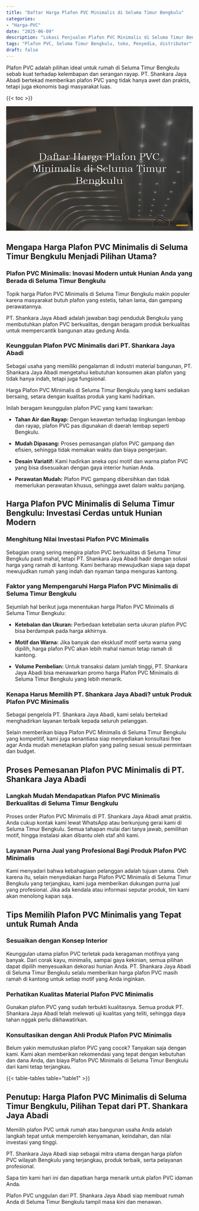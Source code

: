 ```yaml
---
title: "Daftar Harga Plafon PVC Minimalis di Seluma Timur Bengkulu"
categories: 
- "Harga-PVC"
date: "2025-06-09"
description: "Lokasi Penjualan Plafon PVC Minimalis di Seluma Timur Bengkulu bagi rumah, perkantoran, serta gerai. Panel terbaik, variasi motif, variasi warna menarik, dengan jasa instalasi oleh teknisi profesional serta jaminan resmi!|Layanan penjualan Plafon PVC Minimalis di Seluma Timur Bengkulu untuk kebutuhan tempat tinggal, kantor, atau ritel, beserta material berkualitas dan penempatan oleh tim berpengalaman serta jaminan resmi.|Alternatif Plafon PVC Minimalis di Seluma Timur Bengkulu yang andal untuk rumah, perkantoran, serta gerai, dengan material berkualitas dan instalasi ditangani oleh tim profesional dan jaminan resmi.|Distribusi Plafon PVC Minimalis di Seluma Timur Bengkulu bagi tempat tinggal, perkantoran, serta toko, dengan material unggulan dan instalasi dikerjakan oleh tim berpengalaman, lengkap dengan kepastian resmi.}"
tags: "Plafon PVC, Seluma Timur Bengkulu, toko, Penyedia, distributor"
draft: false
---
```


Plafon PVC adalah pilihan ideal untuk rumah di Seluma Timur Bengkulu sebab kuat terhadap kelembapan dan serangan rayap. PT. Shankara Jaya Abadi bertekad memberikan plafon PVC yang tidak hanya awet dan praktis, tetapi juga ekonomis bagi masyarakat luas.

{{< toc >}}

![Daftar Harga Plafon PVC Minimalis di Seluma Timur Bengkulu](/images/Harga-PVC/Daftar-Harga-Plafon-PVC-Minimalis-di-Seluma-Timur-Bengkulu.png)


## Mengapa Harga Plafon PVC Minimalis di Seluma Timur Bengkulu Menjadi Pilihan Utama?

### Plafon PVC Minimalis: Inovasi Modern untuk Hunian Anda yang Berada di Seluma Timur Bengkulu

Topik harga Plafon PVC Minimalis di Seluma Timur Bengkulu makin populer karena masyarakat butuh plafon yang estetis, tahan lama, dan gampang perawatannya.

PT. Shankara Jaya Abadi adalah jawaban bagi penduduk Bengkulu yang membutuhkan plafon PVC berkualitas, dengan beragam produk berkualitas untuk mempercantik bangunan atau gedung Anda.

### Keunggulan Plafon PVC Minimalis dari PT. Shankara Jaya Abadi

Sebagai usaha yang memiliki pengalaman di industri material bangunan, PT. Shankara Jaya Abadi mengetahui kebutuhan konsumen akan plafon yang tidak hanya indah, tetapi juga fungsional.

Harga Plafon PVC Minimalis di Seluma Timur Bengkulu yang kami sediakan bersaing, setara dengan kualitas produk yang kami hadirkan.

Inilah beragam keunggulan plafon PVC yang kami tawarkan:

- **Tahan Air dan Rayap:** Dengan keawetan terhadap lingkungan lembap dan rayap, plafon PVC pas digunakan di daerah lembap seperti Bengkulu.

- **Mudah Dipasang:** Proses pemasangan plafon PVC gampang dan efisien, sehingga tidak memakan waktu dan biaya pengerjaan.

- **Desain Variatif:** Kami hadirkan aneka opsi motif dan warna plafon PVC yang bisa disesuaikan dengan gaya interior hunian Anda.

- **Perawatan Mudah:** Plafon PVC gampang dibersihkan dan tidak memerlukan perawatan khusus, sehingga awet dalam waktu panjang.

## Harga Plafon PVC Minimalis di Seluma Timur Bengkulu: Investasi Cerdas untuk Hunian Modern

### Menghitung Nilai Investasi Plafon PVC Minimalis

Sebagian orang sering mengira plafon PVC berkualitas di Seluma Timur Bengkulu pasti mahal, tetapi PT. Shankara Jaya Abadi hadir dengan solusi harga yang ramah di kantong. Kami berharap mewujudkan siapa saja dapat mewujudkan rumah yang indah dan nyaman tanpa menguras kantong.

### Faktor yang Mempengaruhi Harga Plafon PVC Minimalis di Seluma Timur Bengkulu

Sejumlah hal berikut juga menentukan harga Plafon PVC Minimalis di Seluma Timur Bengkulu:

- **Ketebalan dan Ukuran:** Perbedaan ketebalan serta ukuran plafon PVC bisa berdampak pada harga akhirnya.

- **Motif dan Warna:** Jika banyak dan eksklusif motif serta warna yang dipilih, harga plafon PVC akan lebih mahal namun tetap ramah di kantong.

- **Volume Pembelian:** Untuk transaksi dalam jumlah tinggi, PT. Shankara Jaya Abadi bisa menawarkan promo harga Plafon PVC Minimalis di Seluma Timur Bengkulu yang lebih menarik.

### Kenapa Harus Memilih PT. Shankara Jaya Abadi? untuk Produk Plafon PVC Minimalis

Sebagai pengelola PT. Shankara Jaya Abadi, kami selalu bertekad menghadirkan layanan terbaik kepada seluruh pelanggan.

Selain memberikan biaya Plafon PVC Minimalis di Seluma Timur Bengkulu yang kompetitif, kami juga senantiasa siap menyediakan konsultasi free agar Anda mudah menetapkan plafon yang paling sesuai sesuai permintaan dan budget.

## Proses Pemesanan Plafon PVC Minimalis di PT. Shankara Jaya Abadi

### Langkah Mudah Mendapatkan Plafon PVC Minimalis Berkualitas di Seluma Timur Bengkulu

Proses order Plafon PVC Minimalis di PT. Shankara Jaya Abadi amat praktis. Anda cukup kontak kami lewat WhatsApp atau berkunjung gerai kami di Seluma Timur Bengkulu. Semua tahapan mulai dari tanya jawab, pemilihan motif, hingga instalasi akan dibantu oleh staf ahli kami.

### Layanan Purna Jual yang Profesional Bagi Produk Plafon PVC Minimalis

Kami menyadari bahwa kebahagiaan pelanggan adalah tujuan utama. Oleh karena itu, selain menyediakan harga Plafon PVC Minimalis di Seluma Timur Bengkulu yang terjangkau, kami juga memberikan dukungan purna jual yang profesional. Jika ada kendala atau informasi seputar produk, tim kami akan menolong kapan saja.

## Tips Memilih Plafon PVC Minimalis yang Tepat untuk Rumah Anda

### Sesuaikan dengan Konsep Interior

Keunggulan utama plafon PVC terletak pada keragaman motifnya yang banyak. Dari corak kayu, minimalis, sampai gaya kekinian, semua pilihan dapat dipilih menyesuaikan dekorasi hunian Anda. PT. Shankara Jaya Abadi di Seluma Timur Bengkulu selalu memberikan harga plafon PVC masih ramah di kantong untuk setiap motif yang Anda inginkan.

### Perhatikan Kualitas Material Plafon PVC Minimalis

Gunakan plafon PVC yang sudah terbukti kualitasnya. Semua produk PT. Shankara Jaya Abadi telah melewati uji kualitas yang teliti, sehingga daya tahan nggak perlu dikhawatirkan.

### Konsultasikan dengan Ahli Produk Plafon PVC Minimalis

Belum yakin memutuskan plafon PVC yang cocok? Tanyakan saja dengan kami. Kami akan memberikan rekomendasi yang tepat dengan kebutuhan dan dana Anda, dan biaya Plafon PVC Minimalis di Seluma Timur Bengkulu dari kami tetap terjangkau.

{{< table-tables table="table1" >}}

## Penutup: Harga Plafon PVC Minimalis di Seluma Timur Bengkulu, Pilihan Tepat dari PT. Shankara Jaya Abadi

Memilih plafon PVC untuk rumah atau bangunan usaha Anda adalah langkah tepat untuk memperoleh kenyamanan, keindahan, dan nilai investasi yang tinggi.

PT. Shankara Jaya Abadi siap sebagai mitra utama dengan harga plafon PVC wilayah Bengkulu yang terjangkau, produk terbaik, serta pelayanan profesional.

Sapa tim kami hari ini dan dapatkan harga menarik untuk plafon PVC idaman Anda.

Plafon PVC unggulan dari PT. Shankara Jaya Abadi siap membuat rumah Anda di Seluma Timur Bengkulu tampil masa kini dan menawan.